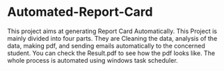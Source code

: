 # Automated-Report-Card
This project aims at generating Report Card Automatically. This Project is mainly divided into four parts. They are Cleaning the data, analysis of the data, making pdf, and sending emails automatically to the concerned student. You can check the Result.pdf to see how the pdf looks like. The whole process is automated using windows task scheduler.
